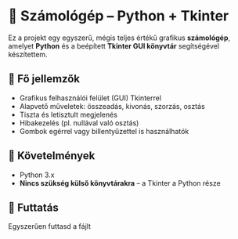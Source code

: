 # 🧮 Számológép – Python + Tkinter

Ez a projekt egy egyszerű, mégis teljes értékű grafikus **számológép**, amelyet **Python** és a beépített **Tkinter GUI könyvtár** segítségével készítettem.

## 🎨 Fő jellemzők

- Grafikus felhasználói felület (GUI) Tkinterrel
- Alapvető műveletek: összeadás, kivonás, szorzás, osztás
- Tiszta és letisztult megjelenés
- Hibakezelés (pl. nullával való osztás)
- Gombok egérrel vagy billentyűzettel is használhatók

## 🧰 Követelmények

- Python 3.x  
- **Nincs szükség külső könyvtárakra** – a Tkinter a Python része

## 🚀 Futtatás

Egyszerűen futtasd a fájlt
